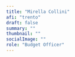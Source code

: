 ```yaml
---
title: "Mirella Collini"
afi: "trento"
draft: false
summary: ""
thumbnail: ""
socialImage: ""
role: "Budget Officer"
---
```


